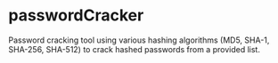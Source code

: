 # passwordCracker
Password cracking tool using various hashing algorithms (MD5, SHA-1, SHA-256, SHA-512) to crack hashed passwords from a provided list.
